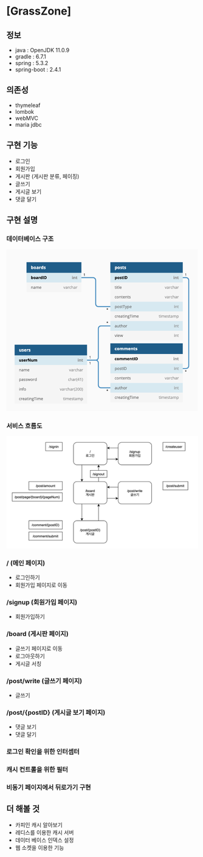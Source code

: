 # [GrassZone]

## 정보

- java : OpenJDK 11.0.9
- gradle : 6.7.1
- spring : 5.3.2
- spring-boot : 2.4.1

## 의존성

- thymeleaf
- lombok
- webMVC
- maria jdbc

## 구현 기능

- 로그인
- 회원가입
- 게시판 (게시판 분류, 페이징)
- 글쓰기
- 게시글 보기
- 댓글 달기

## 구현 설명

### 데이터베이스 구조

![grasszoneDB구조](./img/db구조.png)

### 서비스 흐름도

![서비스흐름도](./img/화면플로우차트.png)

### / (메인 페이지)
- 로그인하기
- 회원가입 페이지로 이동

### /signup (회원가입 페이지)
- 회원가입하기

### /board (게시판 페이지)
- 글쓰기 페이지로 이동
- 로그아웃하기
- 게시글 서칭

### /post/write (글쓰기 페이지)
- 글쓰기

### /post/{postID} (게시글 보기 페이지)
- 댓글 보기
- 댓글 달기

### 로그인 확인을 위한 인터셉터
### 캐시 컨트롤을 위한 필터
### 비동기 페이지에서 뒤로가기 구현

## 더 해볼 것

- 카피인 캐시 알아보기
- 레디스를 이용한 캐시 서버
- 데이터 베이스 인덱스 설정
- 웹 소켓을 이용한 기능
